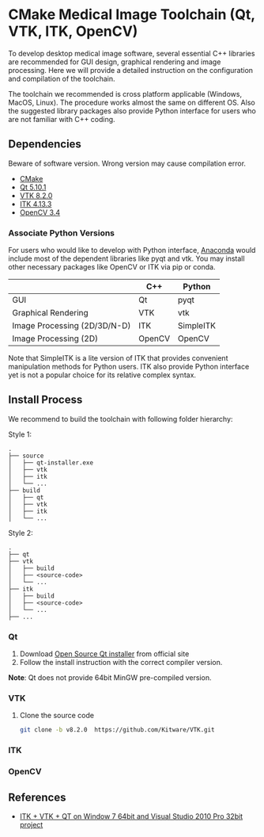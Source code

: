 # CMake Medical Image Toolchain (Qt, VTK, ITK, OpenCV)

To develop desktop medical image software, several essential C++ libraries are recommended for GUI design, graphical rendering and image processing. Here we will provide a detailed instruction on the configuration and compilation of the toolchain.

The toolchain we recommended is cross platform applicable (Windows, MacOS, Linux). The procedure works almost the same on different OS. Also the suggested library packages also provide Python interface for users who are not familiar with C++ coding.

## Dependencies
Beware of software version. Wrong version may cause compilation error.

- [CMake](https://cmake.org/)
- [Qt 5.10.1](https://www.qt.io/)
- [VTK 8.2.0](https://vtk.org/)
- [ITK 4.13.3](https://itk.org/)
- [OpenCV 3.4](https://opencv.org/)

### Associate Python Versions
For users who would like to develop with Python interface, [Anaconda](https://www.anaconda.com/) would include most of the dependent libraries like pyqt and vtk. You may install other necessary packages like OpenCV or ITK via pip or conda.

||C++|Python|
|---|---|---|
|GUI|Qt|pyqt|
|Graphical Rendering|VTK|vtk|
|Image Processing (2D/3D/N-D)|ITK|SimpleITK|
|Image Processing (2D)|OpenCV|OpenCV|

Note that SimpleITK is a lite version of ITK that provides convenient manipulation methods for Python users. ITK also provide Python interface yet is not a popular choice for its relative complex syntax.

## Install Process
We recommend to build the toolchain with following folder hierarchy:

Style 1:
```
.
├── source
│   ├── qt-installer.exe
│   ├── vtk
│   ├── itk
│   └── ...
├── build
│   ├── qt
│   ├── vtk
│   ├── itk
│   └── ...
```

Style 2:
```
.
├── qt
├── vtk
│   ├── build
│   ├── <source-code>
│   └── ...
├── itk
│   ├── build
│   ├── <source-code>
│   └── ...
├── ...
```

### Qt
1. Download [Open Source Qt installer](https://www.qt.io/download-open-source) from official site
2. Follow the install instruction with the correct compiler version.

**Note**: Qt does not provide 64bit MinGW pre-compiled version. 

### VTK
1. Clone the source code 
    ```bash
    git clone -b v8.2.0  https://github.com/Kitware/VTK.git
    ```

### ITK

### OpenCV

## References
- [ITK + VTK + QT on Window 7 64bit and Visual Studio 2010 Pro 32bit project](http://guitarcplusplus.blogspot.com/2013/02/itk-vtk-qt-on-window-7-64bit-and-visual.html)

